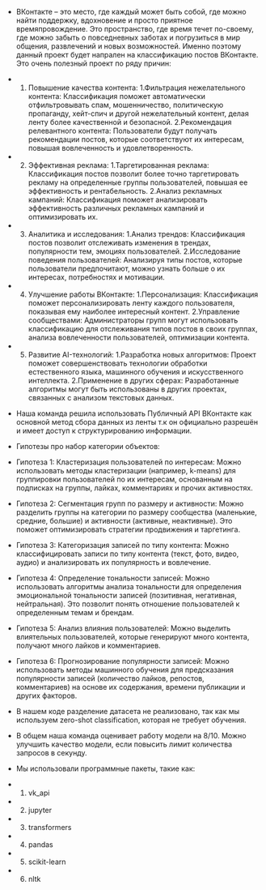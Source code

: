 - ВКонтакте – это место, где каждый может быть собой, где можно найти поддержку, вдохновение и просто приятное времяпровождение. Это пространство, где время течет по-своему, где можно забыть о повседневных заботах и погрузиться в мир общения, развлечений и новых возможностей.
  Именно поэтому данный проект будет напрален на классификацию постов ВКонтакте.
  Это очень полезный проект по ряду причин: 
- 1. Повышение качества контента:
1.Фильтрация нежелательного контента: Классификация поможет автоматически отфильтровывать спам, мошенничество, политическую пропаганду, хейт-спич и другой нежелательный контент, делая ленту более качественной и безопасной.
2.Рекомендация релевантного контента: Пользователи будут получать рекомендации постов, которые соответствуют их интересам, повышая вовлеченность и удовлетворенность.

- 2. Эффективная реклама:
1.Таргетированная реклама: Классификация постов позволит более точно таргетировать рекламу на определенные группы пользователей, повышая ее эффективность и рентабельность.
2.Анализ рекламных кампаний: Классификация поможет анализировать эффективность различных рекламных кампаний и оптимизировать их.

- 3. Аналитика и исследования:
1.Анализ трендов: Классификация постов позволит отслеживать изменения в трендах, популярности тем, эмоциях пользователей.
2.Исследование поведения пользователей: Анализируя типы постов, которые пользователи предпочитают, можно узнать больше о их интересах, потребностях и мотивации.

- 4. Улучшение работы ВКонтакте:
1.Персонализация: Классификация поможет персонализировать ленту каждого пользователя, показывая ему наиболее интересный контент.
2.Управление сообществами: Администраторы групп могут использовать классификацию для отслеживания типов постов в своих группах, анализа вовлеченности пользователей, оптимизации контента.

- 5. Развитие AI-технологий:
1.Разработка новых алгоритмов: Проект поможет совершенствовать технологии обработки естественного языка, машинного обучения и искусственного интеллекта.
2.Применение в других сферах: Разработанные алгоритмы могут быть использованы в других проектах, связанных с анализом текстовых данных.

- Наша команда решила использовать Публичный API ВКонтакте как основной метод сбора данных из ленты т.к он официально разрешён и имеет доступ к структурированию информации.
- Гипотезы про набор категории объектов:

- Гипотеза 1: Кластеризация пользователей по интересам: Можно использовать методы кластеризации (например, k-means) для группировки пользователей по их интересам, основанным на подписках на группы, лайках, комментариях и прочих активностях.
- Гипотеза 2: Сегментация групп по размеру и активности: Можно разделить группы на категории по размеру сообщества (маленькие, средние, большие) и активности (активные, неактивные). Это поможет оптимизировать стратегии продвижения и таргетинга.
- Гипотеза 3: Категоризация записей по типу контента: Можно классифицировать записи по типу контента (текст, фото, видео, аудио) и анализировать их популярность и вовлечение.
- Гипотеза 4: Определение тональности записей: Можно использовать алгоритмы анализа тональности для определения эмоциональной тональности записей (позитивная, негативная, нейтральная). Это позволит понять отношение пользователей к определенным темам и брендам.
- Гипотеза 5: Анализ влияния пользователей: Можно выделить влиятельных пользователей, которые генерируют много контента, получают много лайков и комментариев.
- Гипотеза 6: Прогнозирование популярности записей: Можно использовать методы машинного обучения для предсказания популярности записей (количество лайков, репостов, комментариев) на основе их содержания, времени публикации и других факторов.
- В нашем коде разделение датасета не реализовано, так как мы используем zero-shot classification, которая не требует обучения.
- В общем наша команда оценивает работу модели на 8/10. Можно улучшить качество модели, если повысить лимит количества запросов в секунду.
- Мы использовали программные пакеты, такие как:
- 1. vk_api 
- 2. jupyter 
- 3. transformers
- 4. pandas 
- 5. scikit-learn 
- 6. nltk
